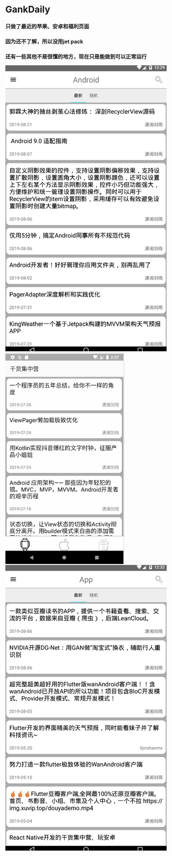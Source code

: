 # GankDaily
### 只做了最近的苹果、安卓和福利页面
### 因为还不了解，所以没用jet pack
### 还有一些其他不是很懂的地方，现在只是能做到可以正常运行
![界面1](https://github.com/leishui/GankDaily/blob/master/app/src/main/img/1.gif)
![界面2](https://github.com/leishui/GankDaily/blob/master/app/src/main/img/2.gif)
![界面3](https://github.com/leishui/GankDaily/blob/master/app/src/main/img/3.gif)
